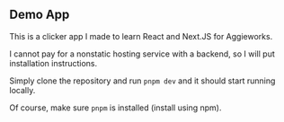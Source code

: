 ## Demo App

This is a clicker app I made to learn React and Next.JS for Aggieworks. 

I cannot pay for a nonstatic hosting service with a backend, so I will put installation instructions.

Simply clone the repository and run `pnpm dev` and it should start running locally.

Of course, make sure `pnpm` is installed (install using npm).